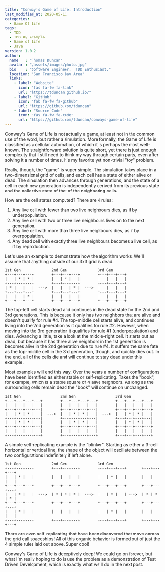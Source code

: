 ```yaml
---
title: "Conway's Game of Life: Introduction"
last_modified_at: 2020-05-11
categories:
  - Game Of Life
tags:
  - TDD
  - TDD By Example
  - Game of Life
  - Java
version: 1.0.2
author:
  name   : "Thomas Duncan"
  avatar : "/assets/images/photo.jpg"
  bio    : "Software Engineer.  TDD Enthusiast."
  location: "San Francisco Bay Area"
  links:
    - label: "Website"
      icon: "fas fa-fw fa-link"
      url: "https://tduncan.github.io/"
    - label: "GitHub"
      icon: "fab fa-fw fa-github"
      url: "https://github.com/tduncan"
    - label: "Source Code"
      icon: "fas fa-fw fa-code"
      url: "https://github.com/tduncan/conways-game-of-life"
---
```

Conway's Game of Life is not actually a game, at least not in the common use of the word, but rather a simulation.
More formally, the Game of Life is classified as a cellular automation, of which it is perhaps the most well-known.
The straightforward solution is quite short, yet there is just enough complexity that I still need to think my way
through certain parts, even after solving it a number of times.  It's my favorite yet non-trivial "toy" problem.

Really, though, the "game" is super simple. The simulation takes place in a two-dimensional grid of cells, and each
cell has a state of either alive or dead. The simulation then advances through generations, and the state of a cell in 
each new generation is independently derived from its previous state and the collective state of that of the neighboring 
cells.

How are the cell states computed? There are 4 rules:
1. Any live cell with fewer than two live neighbours dies, as if by underpopulation.
2. Any live cell with two or three live neighbours lives on to the next generation.
3. Any live cell with more than three live neighbours dies, as if by overpopulation.
4. Any dead cell with exactly three live neighbours becomes a live cell, as if by reproduction.

Let's use an example to demonstrate how the algorithm works. We'll assume that anything outside of our 3x3 grid is dead.

```
1st Gen              2nd Gen              3rd Gen
+---+---+---+        +---+---+---+        +---+---+---+
|   | * | * |        |   | * |   |        |   |   |   |
+---+---+---+        +---+---+---+        +---+---+---+
| * |   |   |  --->  |   |   | * |  --->  |   |   |   |
+---+---+---+        +---+---+---+        +---+---+---+
|   |   | * |        |   |   |   |        |   |   |   |
+---+---+---+        +---+---+---+        +---+---+---+
```
The top-left cell starts dead and continues in the dead state for the 2nd and 3rd generations. This is because it only
has two neighbors that are alive and doesn't qualify for rule #4. The top-middle cell starts alive, and continues
living into the 2nd generation as it qualifies for rule #2. However, when moving into the 3rd generation it qualifies
for rule #1 (underpopulation) and dies. Advancing a little, take a look at the middle-right cell. It starts out as dead,
but because it has three alive neighbors in the 1st generation is becomes alive in the 2nd generation due to rule #4.
It suffers the same fate as the top-middle cell in the 3rd generation, though, and quickly dies out. In the end, all of
the cells die and will continue to stay dead under this example.

Most examples will end this way. Over the years a number of configurations have been identified as either stable or
self-replicating. Takes the "book", for example, which is a stable square of 4 alive neighbors. As long as the 
surrounding cells remain dead the "book" will continue on unchanged.

```
1st Gen                  2nd Gen                  3rd Gen
+---+---+---+---+        +---+---+---+---+        +---+---+---+---+
|   |   |   |   |        |   |   |   |   |        |   |   |   |   |
+---+---+---+---|        +---+---+---+---|        +---+---+---+---+
|   | * | * |   |  --->  |   | * | * |   |  --->  |   | * | * |   |
+---+---+---+---|        +---+---+---+---|        +---+---+---+---|
|   | * | * |   |        |   | * | * |   |        |   | * | * |   |
+---+---+---+---}        +---+---+---+---|        +---+---+---+---+
|   |   |   |   |        |   |   |   |   |        |   |   |   |   |
+---+---+---+---+        +---+---+---+---+        +---+---+---+---+
```

A simple self-replicating example is the "blinker". Starting as either a 3-cell horizontal or vertical line, the
shape of the object will oscillate between the two configurations indefinitely if left alone.
```
1st Gen              2nd Gen              3rd Gen
+---+---+---+        +---+---+---+        +---+---+---+       +---+---+---+
|   | * |   |        |   |   |   |        |   | * |   |       |   |   |   |
+---+---+---+        +---+---+---+        +---+---+---+       +---+---+---+
|   | * |   |  --->  | * | * | * |  --->  |   | * |   | --->  | * | * | * |
+---+---+---+        +---+---+---+        +---+---+---+       +---+---+---+
|   | * |   |        |   |   |   |        |   | * |   |       |   |   |   |
+---+---+---+        +---+---+---+        +---+---+---+       +---+---+---+
```
There are even self-replicating that have been discovered that move across the grid call spaceships! All of this organic
behavior is formed out of just the 4 simple rules laid out above. Super cool!

Conway's Game of Life is deceptively deep! We could go on forever, but what I'm really hoping to do is use the problem
as a demonstration of Test Driven Development, which is exactly what we'll do in the next post.